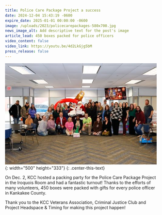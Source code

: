 ```yaml
---
title: Police Care Package Project a success
date: 2024-12-04 15:43:19 -0600
expire_date: 2025-01-01 00:00:00 -0600
image: /uploads/2023/policecarepackages-580x700.jpg
news_image_alt: Add descriptive text for the post's image
article_lead: 450 boxes packed for police officers
video_content: false
video_link: https://youtu.be/4d2LkGjg5bM
press_release: false
---
```

![Volunteers at the Police Care Package Project packing party on Dec. 2, 2024](/uploads/2023/policecarepackages-500x333.jpg "Volunteers at the Police Care Package Project packing party on Dec. 2, 2024"){: width="500" height="333"}
{: .center-this-text}

On Dec. 2, KCC hosted a packing party for the Police Care Package Project in the Iroquois Room and had a fantastic turnout! Thanks to the efforts of many volunteers, 450 boxes were packed with gifts for every police officer in Kankakee County.

Thank you to the KCC Veterans Association, Criminal Justice Club and Project Headspace & Timing for making this project happen!